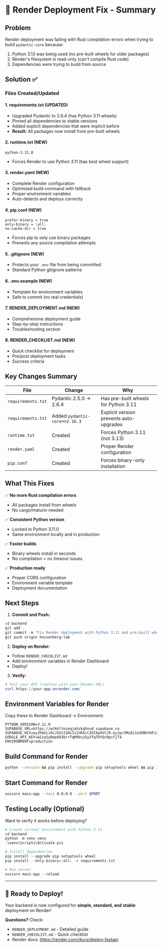 # 🎯 Render Deployment Fix - Summary

## Problem
Render deployment was failing with Rust compilation errors when trying to build `pydantic-core` because:
1. Python 3.13 was being used (no pre-built wheels for older packages)
2. Render's filesystem is read-only (can't compile Rust code)
3. Dependencies were trying to build from source

## Solution ✅

### Files Created/Updated

#### 1. **requirements.txt** (UPDATED)
- Upgraded Pydantic to 2.6.4 (has Python 3.11 wheels)
- Pinned all dependencies to stable versions
- Added explicit dependencies that were implicit before
- **Result:** All packages now install from pre-built wheels

#### 2. **runtime.txt** (NEW)
```
python-3.11.0
```
- Forces Render to use Python 3.11 (has best wheel support)

#### 3. **render.yaml** (NEW)
- Complete Render configuration
- Optimized build command with fallback
- Proper environment variables
- Auto-detects and deploys correctly

#### 4. **pip.conf** (NEW)
```
prefer-binary = true
only-binary = :all:
no-cache-dir = true
```
- Forces pip to only use binary packages
- Prevents any source compilation attempts

#### 5. **.gitignore** (NEW)
- Protects your `.env` file from being committed
- Standard Python gitignore patterns

#### 6. **.env.example** (NEW)
- Template for environment variables
- Safe to commit (no real credentials)

#### 7. **RENDER_DEPLOYMENT.md** (NEW)
- Comprehensive deployment guide
- Step-by-step instructions
- Troubleshooting section

#### 8. **RENDER_CHECKLIST.md** (NEW)
- Quick checklist for deployment
- Pre/post deployment tasks
- Success criteria

## Key Changes Summary

| File | Change | Why |
|------|--------|-----|
| `requirements.txt` | Pydantic 2.5.0 → 2.6.4 | Has pre-built wheels for Python 3.11 |
| `requirements.txt` | Added `pydantic-core==2.16.3` | Explicit version prevents auto-upgrades |
| `runtime.txt` | Created | Forces Python 3.11 (not 3.13) |
| `render.yaml` | Created | Proper Render configuration |
| `pip.conf` | Created | Forces binary-only installation |

## What This Fixes

✅ **No more Rust compilation errors**
- All packages install from wheels
- No cargo/maturin needed

✅ **Consistent Python version**
- Locked to Python 3.11.0
- Same environment locally and in production

✅ **Faster builds**
- Binary wheels install in seconds
- No compilation = no timeout issues

✅ **Production ready**
- Proper CORS configuration
- Environment variable template
- Deployment documentation

## Next Steps

1. **Commit and Push:**
```powershell
cd backend
git add .
git commit -m "Fix Render deployment with Python 3.11 and pre-built wheels"
git push origin heisenberg-lab
```

2. **Deploy on Render:**
- Follow `RENDER_CHECKLIST.md`
- Add environment variables in Render Dashboard
- Deploy!

3. **Verify:**
```powershell
# Test your API (replace with your Render URL)
curl https://your-app.onrender.com/
```

## Environment Variables for Render

Copy these to Render Dashboard → Environment:

```
PYTHON_VERSION=3.11.0
SUPABASE_URL=https://wtkkltoieqjahzkqhnud.supabase.co
SUPABASE_KEY=eyJhbGciOiJIUzI1NiIsInR5cCI6IkpXVCJ9.eyJpc3MiOiJzdXBhYmFzZSIsInJlZiI6Ind0a2tsdG9pZXFqYWh6a3FobnVkIiwicm9sZSI6ImFub24iLCJpYXQiOjE3NTY1Nzg1OTMsImV4cCI6MjA3MjE1NDU5M30.NBdXXSEbr77EjdVdXO6sG8_P45wESIvkt42ck7mMi8o
GOOGLE_API_KEY=AIzaSyBqeA93brrTqM9bvjGy3TqTOYQcRpsfjT4
ENVIRONMENT=production
```

## Build Command for Render

```bash
python --version && pip install --upgrade pip setuptools wheel && pip install --only-binary=:all: --no-cache-dir -r requirements.txt || pip install --no-cache-dir -r requirements.txt
```

## Start Command for Render

```bash
uvicorn main:app --host 0.0.0.0 --port $PORT
```

## Testing Locally (Optional)

Want to verify it works before deploying?

```powershell
# Create virtual environment with Python 3.11
cd backend
python -m venv venv
.\venv\Scripts\Activate.ps1

# Install dependencies
pip install --upgrade pip setuptools wheel
pip install --only-binary=:all: -r requirements.txt

# Run server
uvicorn main:app --reload
```

---

## 🚀 Ready to Deploy!

Your backend is now configured for **simple, standard, and stable** deployment on Render!

**Questions?** Check:
- `RENDER_DEPLOYMENT.md` - Detailed guide
- `RENDER_CHECKLIST.md` - Quick checklist
- Render docs: https://render.com/docs/deploy-fastapi
